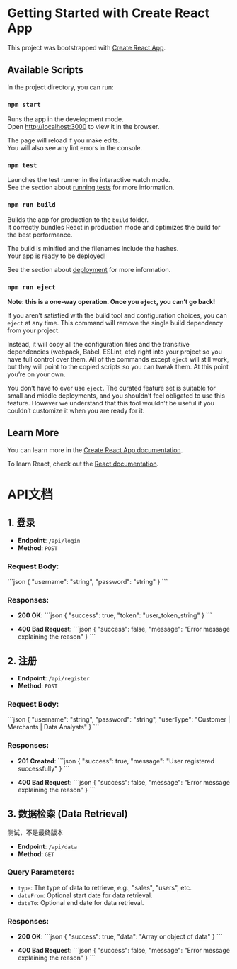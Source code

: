 # Getting Started with Create React App

This project was bootstrapped with [Create React App](https://github.com/facebook/create-react-app).

## Available Scripts

In the project directory, you can run:

### `npm start`

Runs the app in the development mode.\
Open [http://localhost:3000](http://localhost:3000) to view it in the browser.

The page will reload if you make edits.\
You will also see any lint errors in the console.

### `npm test`

Launches the test runner in the interactive watch mode.\
See the section about [running tests](https://facebook.github.io/create-react-app/docs/running-tests) for more information.

### `npm run build`

Builds the app for production to the `build` folder.\
It correctly bundles React in production mode and optimizes the build for the best performance.

The build is minified and the filenames include the hashes.\
Your app is ready to be deployed!

See the section about [deployment](https://facebook.github.io/create-react-app/docs/deployment) for more information.

### `npm run eject`

**Note: this is a one-way operation. Once you `eject`, you can’t go back!**

If you aren’t satisfied with the build tool and configuration choices, you can `eject` at any time. This command will remove the single build dependency from your project.

Instead, it will copy all the configuration files and the transitive dependencies (webpack, Babel, ESLint, etc) right into your project so you have full control over them. All of the commands except `eject` will still work, but they will point to the copied scripts so you can tweak them. At this point you’re on your own.

You don’t have to ever use `eject`. The curated feature set is suitable for small and middle deployments, and you shouldn’t feel obligated to use this feature. However we understand that this tool wouldn’t be useful if you couldn’t customize it when you are ready for it.

## Learn More

You can learn more in the [Create React App documentation](https://facebook.github.io/create-react-app/docs/getting-started).

To learn React, check out the [React documentation](https://reactjs.org/).



# API文档

## 1. 登录

- **Endpoint**: `/api/login`
- **Method**: `POST`

### Request Body:
\```json
{
    "username": "string",
    "password": "string"
}
\```

### Responses:

- **200 OK**:
  \```json
  {
      "success": true,
      "token": "user_token_string"
  }
  \```

- **400 Bad Request**:
  \```json
  {
      "success": false,
      "message": "Error message explaining the reason"
  }
  \```

## 2. 注册

- **Endpoint**: `/api/register`
- **Method**: `POST`

### Request Body:
\```json
{
    "username": "string",
    "password": "string",
    "userType": "Customer | Merchants | Data Analysts"
}
\```

### Responses:

- **201 Created**:
  \```json
  {
      "success": true,
      "message": "User registered successfully"
  }
  \```

- **400 Bad Request**:
  \```json
  {
      "success": false,
      "message": "Error message explaining the reason"
  }
  \```

## 3. 数据检索 (Data Retrieval)

测试，不是最终版本

- **Endpoint**: `/api/data`
- **Method**: `GET`

### Query Parameters:

- `type`: The type of data to retrieve, e.g., "sales", "users", etc.
- `dateFrom`: Optional start date for data retrieval.
- `dateTo`: Optional end date for data retrieval.

### Responses:

- **200 OK**:
  \```json
  {
      "success": true,
      "data": "Array or object of data"
  }
  \```

- **400 Bad Request**:
  \```json
  {
      "success": false,
      "message": "Error message explaining the reason"
  }
  \```
